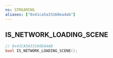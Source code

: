 ```yaml
---
ns: STREAMING
aliases: ["0x41ca5a33160ea4ab"]
---
```

## IS_NETWORK_LOADING_SCENE

```c
// 0x41CA5A33160EA4AB
bool IS_NETWORK_LOADING_SCENE();
```
